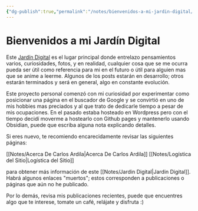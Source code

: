 ```yaml
---
{"dg-publish":true,"permalink":"/notes/bienvenidos-a-mi-jardin-digital/","title":"Bienvenidos a mi Jardín Digital","tags":["pages","gardenEntry"],"created":"2025-03-10T08:08:23.222-05:00","updated":"2025-03-10T22:34:34.182-05:00"}
---
```


# Bienvenidos a mi Jardín Digital

Este [Jardín Digital](/notes/jardin-digital/) es el lugar principal donde entrelazo pensamientos varios, curiosidades, fotos, y en realidad, cualquier cosa que se me ocurra pueda ser útil como referencia para mi en el futuro o útil para alguien mas que se anime a leerme. Algunos de los posts estarán en desarrollo; otros estarán terminados y será en general, algo en constante evolución.

Este proyecto personal comenzó con mi curiosidad por experimentar como posicionar una página en el buscador de Google y se convirtió en uno de mis hobbies mas preciados y al que trato de dedicarle tiempo a pesar de mis ocupaciones. En el pasado estaba hosteado en Wordpress pero con el tiempo decidí moverme a hostearlo con Github pages y mantenerlo usando Obsidian, puede que escriba alguna nota explicando detalles.

Si eres nuevo, te recomiendo encarecidamente revisar las siguientes páginas:

[[Notes/Acerca De Carlos Ardila\|Acerca De Carlos Ardila]]
[[Notes/Logística del Sitio\|Logística del Sitio]]

para obtener más información de este [[Notes/Jardin Digital\|Jardin Digital]]. Habrá algunos enlaces "muertos"; estos corresponden a publicaciones o páginas que aún no he publicado.

Por lo demás, revisa mis publicaciones recientes, puede que encuentres algo que te interese, tomate un café, relájate y disfruta :)
